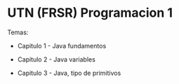 # UTN (FRSR) Programacion 1

Temas:

- Capitulo 1 - Java fundamentos

- Capitulo 2 - Java variables

- Capitulo 3 - Java, tipo de primitivos

